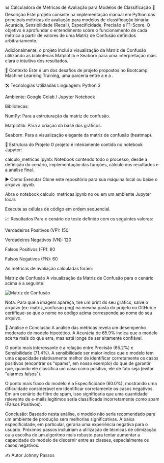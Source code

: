 📊 Calculadora de Métricas de Avaliação para Modelos de Classificação
📖 Descrição
Este projeto consiste na implementação manual em Python das principais métricas de avaliação para modelos de classificação binária: Acurácia, Sensibilidade (Recall), Especificidade, Precisão e F1-Score. O objetivo é aprofundar o entendimento sobre o funcionamento de cada métrica a partir de valores de uma Matriz de Confusão definidos arbitrariamente.

Adicionalmente, o projeto inclui a visualização da Matriz de Confusão utilizando as bibliotecas Matplotlib e Seaborn para uma interpretação mais clara e intuitiva dos resultados.

🚀 Contexto
Este é um dos desafios de projeto propostos no Bootcamp Machine Learning Training, uma parceria entre a  e a .

🛠️ Tecnologias Utilizadas
Linguagem: Python 3

Ambiente: Google Colab / Jupyter Notebook

Bibliotecas:

NumPy: Para a estruturação da matriz de confusão.

Matplotlib: Para a criação da base dos gráficos.

Seaborn: Para a visualização elegante da matriz de confusão (heatmap).

📂 Estrutura do Projeto
O projeto é inteiramente contido no notebook Jupyter:

calculo_metricas.ipynb: Notebook contendo todo o processo, desde a definição do cenário, implementação das funções, cálculo dos resultados e a análise final.

▶️ Como Executar
Clone este repositório para sua máquina local ou baixe o arquivo .ipynb.

Abra o notebook calculo_metricas.ipynb no  ou em um ambiente Jupyter local.

Execute as células de código em ordem sequencial.

📈 Resultados
Para o cenário de teste definido com os seguintes valores:

Verdadeiros Positivos (VP): 150

Verdadeiros Negativos (VN): 120

Falsos Positivos (FP): 80

Falsos Negativos (FN): 60

As métricas de avaliação calculadas foram:

Matriz de Confusão
A visualização da Matriz de Confusão para o cenário acima é a seguinte:

![Matriz de Confusão](nome_da_sua_imagem.png)

Nota: Para que a imagem apareça, tire um print do seu gráfico, salve o arquivo (ex: matriz_confusao.png) na mesma pasta do projeto no GitHub e certifique-se que o nome no código acima corresponde ao nome do seu arquivo.

🧠 Análise e Conclusão
A análise das métricas revela um desempenho moderado do modelo hipotético. A Acurácia de 65.9% indica que o modelo acerta mais do que erra, mas está longe de ser altamente confiável.

O ponto mais interessante é a relação entre Precisão (65.2%) e Sensibilidade (71.4%). A sensibilidade ser maior indica que o modelo tem uma capacidade relativamente melhor de identificar corretamente os casos positivos (encontrar os "spams", em nosso exemplo) do que de garantir que, quando ele classifica um caso como positivo, ele de fato seja (evitar "alarmes falsos").

O ponto mais fraco do modelo é a Especificidade (60.0%), mostrando uma dificuldade considerável em identificar corretamente os casos negativos. Em um cenário de filtro de spam, isso significaria que uma quantidade relevante de e-mails legítimos seria classificada incorretamente como spam (Falsos Positivos).

Conclusão: Baseado nesta análise, o modelo não seria recomendado para um ambiente de produção sem melhorias significativas. A baixa especificidade, em particular, geraria uma experiência negativa para o usuário. Próximos passos incluiriam a utilização de técnicas de otimização ou a escolha de um algoritmo mais robusto para tentar aumentar a capacidade do modelo de discernir entre as classes, especialmente os casos negativos.

✍️ Autor
Johnny Passos
